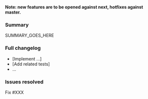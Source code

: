 **Note: new features are to be opened against next, hotfixes against master.**

### Summary

SUMMARY_GOES_HERE

### Full changelog

* [Implement ...]
* [Add related tests]
* ...

### Issues resolved

Fix #XXX
